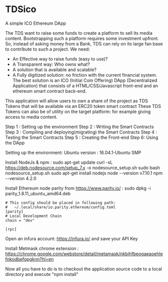 # TDSico
A simple ICO Ethereum DApp

The TDS want to raise some funds to create a platform to sell its media content.
Bootstrapping such a platform requires some investment upfront. So, instead of asking money from a Bank, TDS can rely on its large fan base to contribute to such a project.
We need:
-	An Effective way to raise funds (easy to use)?
-	A Transparent way:  Who owns what?
-	A solution that is available and scalable?
-	A Fully digitized solution: no friction with the current financial system.
The best solution is an ICO (Initial Coin Offering) DApp (Decentralized Application) that consists of a HTML/CSS/Javascript front-end and an ethereum smart contract back-end.

This application will allow users to own a share of the project as TDS Tokens that will be available via an ERC20 token smart contract
These TDS Tokens can also be of utility on the target platform: for example giving  access to media content.


Step 1 : Setting up the environment
Step 2 : Writing the Smart Contracts
Step 3 : Compiling and deploying(migrating) the Smart Contracts
Step 4 : Testing the Smart Contracts
Step 5 : Creating the Front-end
Step 6: Using the DApp


Setting up the environment:
Ubuntu version : 16.04.1-Ubuntu SMP

Install NodeJs & npm : 
    sudo apt-get update
    curl -sL https://deb.nodesource.com/setup_7.x -o nodesource_setup.sh
    sudo bash nodesource_setup.sh
    sudo apt-get install nodejs
    node --version
    v7.10.1
    npm --version
    4.2.0


Install Ethereum node parity  from https://www.parity.io/ : 
    sudo dpkg -i parity_1.8.11_ubuntu_amd64.deb

    # This config should be placed in following path:
    #   ~/.local/share/io.parity.ethereum/config.toml 
    [parity]
    # Local Development Chain
    chain = "dev"

    [rpc]


Open an infura account:  https://infura.io/  and save your API Key


Install Metmask chrome extension : https://chrome.google.com/webstore/detail/metamask/nkbihfbeogaeaoehlefnkodbefgpgknn?hl=en


Now all you have to do is to checkout the application source code to a local directory and execute "npm install"
